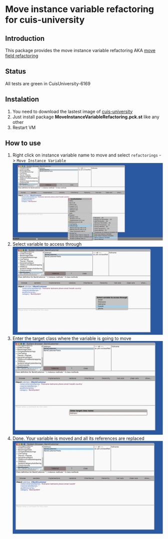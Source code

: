 # Move instance variable refactoring for cuis-university

## Introduction

This package provides the move instance variable refactoring AKA [move field refactoring](https://refactoring.guru/move-field)

## Status

All tests are green in CuisUniversity-6169

## Instalation

1. You need to download the lastest image of [cuis-university](https://sites.google.com/view/cuis-university/descargas) 
2. Just install package **MoveInstanceVariableRefactoring.pck.st** like any other
3. Restart VM

## How to use

1. Right click on instance variable name to move and select `refactorings` -> `Move Instance Variable`
![imgs/img1.jpg](imgs/img1.jpg)
2. Select variable to access through
![imgs/img2.jpg](imgs/img2.jpg)
3. Enter the target class where the variable is going to move
![imgs/img3.jpg](imgs/img3.jpg)
4. Done. Your variable is moved and all its references are replaced
![imgs/img4.jpg](imgs/img4.jpg)
